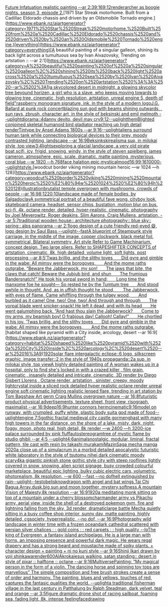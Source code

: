 [Future Infatuation realistic painting --ar 2:3](https://www.ebank.nz/aiartgenerator?category=Future%2520Infatuation%2520realistic%2520painting%2520--ar%25202%3A3)[9:16](https://www.ebank.nz/aiartgenerator?category=9%3A16)[9:12](https://www.ebank.nz/aiartgenerator?category=9%3A12)[render](https://www.ebank.nz/aiartgenerator?category=render)[archer as boogie nights. season 3, episode 2.](https://www.ebank.nz/aiartgenerator?category=archer%2520as%2520boogie%2520nights.%2520season%25203%2C%2520episode%25202.)[1971 Star Streak motorhome. Built from a Cadillac Eldorado chassis and driven by an Oldsmobile Tornado engine.](https://www.ebank.nz/aiartgenerator?category=1971%2520Star%2520Streak%2520motorhome.%2520Built%2520from%2520a%2520Cadillac%2520Eldorado%2520chassis%2520and%2520driven%2520by%2520an%2520Oldsmobile%2520Tornado%2520engine.)[everything](https://www.ebank.nz/aiartgenerator?category=everything)[A beautiful painting of a singular galleon, shining its back light across a tumultuous sea by Ivan Aivazovsky, Trending on artstation :: --ar 2:1](https://www.ebank.nz/aiartgenerator?category=A%2520beautiful%2520painting%2520of%2520a%2520singular%2520galleon%2C%2520shining%2520its%2520back%2520light%2520across%2520a%2520tumultuous%2520sea%2520by%2520Ivan%2520Aivazovsky%2C%2520Trending%2520on%2520artstation%2520%3A%3A%2520--ar%25202%3A1)[a skycolored desert in midnight, a glowing skycolor tree beyound horizen, a girl who is a slave, who keeps moving towards to glowing tree, cinematic, high resolution, artstation, unreal engine 5, depth of field](https://www.ebank.nz/aiartgenerator?category=a%2520skycolored%2520desert%2520in%2520midnight%2C%2520a%2520glowing%2520skycolor%2520tree%2520beyound%2520horizen%2C%2520a%2520girl%2520who%2520is%2520a%2520slave%2C%2520who%2520keeps%2520moving%2520towards%2520to%2520glowing%2520tree%2C%2520cinematic%2C%2520high%2520resolution%2C%2520artstation%2C%2520unreal%2520engine%25205%2C%2520depth%2520of%2520field)["raspberry monogram signature, ink, in the style of a modern logo](https://www.ebank.nz/aiartgenerator?category=%22raspberry%2520monogram%2520signature%2C%2520ink%2C%2520in%2520the%2520style%2520of%2520a%2520modern%2520logo)[J.G. Ballard at punk rock concert](https://www.ebank.nz/aiartgenerator?category=J.G.%2520Ballard%2520at%2520punk%2520rock%2520concert)[blazing sun god with beams shining outwards, , sun rays, zbrush, character art, in the style of beksinski and emil melmoth --uplight](https://www.ebank.nz/aiartgenerator?category=blazing%2520sun%2520god%2520with%2520beams%2520shining%2520outwards%2C%2520%2C%2520sun%2520rays%2C%2520zbrush%2C%2520character%2520art%2C%2520in%2520the%2520style%2520of%2520beksinski%2520and%2520emil%2520melmoth%2520--uplight)[diorama::4](https://www.ebank.nz/aiartgenerator?category=diorama%3A%3A4)[danny devito, devil may cry](https://www.ebank.nz/aiartgenerator?category=danny%2520devito%2C%2520devil%2520may%2520cry)[9:12](https://www.ebank.nz/aiartgenerator?category=9%3A12)[--uplight](https://www.ebank.nz/aiartgenerator?category=--uplight)[them](https://www.ebank.nz/aiartgenerator?category=them)[Blighted conjoined skeletal  humanoid bird gladiator reaching up  high detail renderTintype by Ansel Adams 1800s --ar 9:16](https://www.ebank.nz/aiartgenerator?category=Blighted%2520conjoined%2520skeletal%2520%2520humanoid%2520bird%2520gladiator%2520reaching%2520up%2520%2520high%2520detail%2520renderTintype%2520by%2520Ansel%2520Adams%25201800s%2520--ar%25209%3A16)[--uplight](https://www.ebank.nz/aiartgenerator?category=--uplight)[aliens surround human tank while connecting biological devices to their prey, moody contrasted lighting, landscape --ar 16:9](https://www.ebank.nz/aiartgenerator?category=aliens%2520surround%2520human%2520tank%2520while%2520connecting%2520biological%2520devices%2520to%2520their%2520prey%2C%2520moody%2520contrasted%2520lighting%2C%2520landscape%2520--ar%252016%3A9)[Beksinkski](https://www.ebank.nz/aiartgenerator?category=Beksinkski)[realism](https://www.ebank.nz/aiartgenerator?category=realism)[a sup, in milokai style ,top view](https://www.ebank.nz/aiartgenerator?category=a%2520sup%2C%2520in%2520milokai%2520style%2520%2Ctop%2520view)[3:4](https://www.ebank.nz/aiartgenerator?category=3%3A4)[lights](https://www.ebank.nz/aiartgenerator?category=lights)[exploring a glacial landscape, a very old pirate boat,scifi, icy, frigid, snowing, windy, in the style of steven spielberg. james cameron. atmosphere, epic. scale. dramatic. matte painting, mysterious, coral blue --w 1920 --h 768](https://www.ebank.nz/aiartgenerator?category=exploring%2520a%2520glacial%2520landscape%2C%2520a%2520very%2520old%2520pirate%2520boat%2Cscifi%2C%2520icy%2C%2520frigid%2C%2520snowing%2C%2520windy%2C%2520in%2520the%2520style%2520of%2520steven%2520spielberg.%2520james%2520cameron.%2520atmosphere%2C%2520epic.%2520scale.%2520dramatic.%2520matte%2520painting%2C%2520mysterious%2C%2520coral%2520blue%2520--w%25201920%2520--h%2520768)[face,halation,epic,mystical](https://www.ebank.nz/aiartgenerator?category=face%2Chalation%2Cepic%2Cmystical)[mood](https://www.ebank.nz/aiartgenerator?category=mood)[16:9](https://www.ebank.nz/aiartgenerator?category=16%3A9)[9:16](https://www.ebank.nz/aiartgenerator?category=9%3A16)[10000](https://www.ebank.nz/aiartgenerator?category=10000)[--uplight](https://www.ebank.nz/aiartgenerator?category=--uplight)[style.](https://www.ebank.nz/aiartgenerator?category=style.)[woodcut border viking mining mountain heroic —w 1024 —h 128](https://www.ebank.nz/aiartgenerator?category=woodcut%2520border%2520viking%2520mining%2520mountain%2520heroic%2520%E2%80%94w%25201024%2520%E2%80%94h%2520128)[illustration](https://www.ebank.nz/aiartgenerator?category=illustration)[brutalist temple overgrown with mushrooms, crowds of people --ar 16:9](https://www.ebank.nz/aiartgenerator?category=brutalist%2520temple%2520overgrown%2520with%2520mushrooms%2C%2520crowds%2520of%2520people%2520--ar%252016%3A9)[8:12](https://www.ebank.nz/aiartgenerator?category=8%3A12)[20:10](https://www.ebank.nz/aiartgenerator?category=20%3A10)[landscape made of female bodies, by Salgado](https://www.ebank.nz/aiartgenerator?category=landscape%2520made%2520of%2520female%2520bodies%2C%2520by%2520Salgado)[clay](https://www.ebank.nz/aiartgenerator?category=clay)[A symmetrical portrait of a beautiful faye wong, cityboy look, skateboard camera, headset, sensor chips, bustation, motion blur on bus, sci-fi, 4k, octane render, detailed, hyper-realistic, cinematic, photography by Joel Meyerowitz, Roger deakins, Slim Aarons, Craig Mullens, artstation, --ar 5:7](https://www.ebank.nz/aiartgenerator?category=A%2520symmetrical%2520portrait%2520of%2520a%2520beautiful%2520faye%2520wong%2C%2520cityboy%2520look%2C%2520skateboard%2520camera%2C%2520headset%2C%2520sensor%2520chips%2C%2520bustation%2C%2520motion%2520blur%2520on%2520bus%2C%2520sci-fi%2C%25204k%2C%2520octane%2520render%2C%2520detailed%2C%2520hyper-realistic%2C%2520cinematic%2C%2520photography%2520by%2520Joel%2520Meyerowitz%2C%2520Roger%2520deakins%2C%2520Slim%2520Aarons%2C%2520Craig%2520Mullens%2C%2520artstation%2C%2520--ar%25205%3A7)[traditional wooden house:: architecture photography:: blue sky:: spring:: alps panorama --ar 2:1](https://www.ebank.nz/aiartgenerator?category=traditional%2520wooden%2520house%3A%3A%2520architecture%2520photography%3A%3A%2520blue%2520sky%3A%3A%2520spring%3A%3A%2520alps%2520panorama%2520--ar%25202%3A1)[logo design of a cute friendly red-eyed 😄, logo design by Saul Bass --uplight](https://www.ebank.nz/aiartgenerator?category=logo%2520design%2520of%2520a%2520cute%2520friendly%2520red-eyed%2520%F0%9F%98%84%2C%2520logo%2520design%2520by%2520Saul%2520Bass%2520--uplight)[--fast](https://www.ebank.nz/aiartgenerator?category=--fast)[A blueprint of Steampunk style carriage,   in the middle of the image,   copper clockwork, black metal foil, symmetrical,  Bilateral symmetry,  Art style Refer to Game Machinarium.  concept design, Two large pliers, Refer to SHAPESHIFTER CONCEPTS  of artstation, cinematic,  8k, high detailed,  volume light,  soft lights,  post processing    --ar 8:5](https://www.ebank.nz/aiartgenerator?category=A%2520blueprint%2520of%2520Steampunk%2520style%2520carriage%2C%2520%2520%2520in%2520the%2520middle%2520of%2520the%2520image%2C%2520%2520%2520copper%2520clockwork%2C%2520black%2520metal%2520foil%2C%2520symmetrical%2C%2520%2520Bilateral%2520symmetry%2C%2520%2520Art%2520style%2520Refer%2520to%2520Game%2520Machinarium.%2520%2520concept%2520design%2C%2520Two%2520large%2520pliers%2C%2520Refer%2520to%2520SHAPESHIFTER%2520CONCEPTS%2520%2520of%2520artstation%2C%2520cinematic%2C%2520%25208k%2C%2520high%2520detailed%2C%2520%2520volume%2520light%2C%2520%2520soft%2520lights%2C%2520%2520post%2520processing%2520%2520%2520%2520--ar%25208%3A5)[’Twas brillig, and the slithy toves        Did gyre and gimble in the wabe:  All mimsy were the borogoves,        And the mome raths outgrabe.   “Beware the Jabberwock, my son!        The jaws that bite, the claws that catch!  Beware the Jubjub bird, and shun        The frumious Bandersnatch!”   He took his vorpal sword in hand;        Long time the manxome foe he sought—  So rested he by the Tumtum tree        And stood awhile in thought.   And, as in uffish thought he stood,        The Jabberwock, with eyes of flame,  Came whiffling through the tulgey wood,        And burbled as it came!   One, two! One, two! And through and through        The vorpal blade went snicker-snack!  He left it dead, and with its head        He went galumphing back.   “And hast thou slain the Jabberwock?        Come to my arms, my beamish boy!  O frabjous day! Callooh! Callay!”        He chortled in his joy.   ’Twas brillig, and the slithy toves        Did gyre and gimble in the wabe:  All mimsy were the borogoves,        And the mome raths outgrabe.](https://www.ebank.nz/aiartgenerator?category=%E2%80%99Twas%2520brillig%2C%2520and%2520the%2520slithy%2520toves%2520%2520%C2%A0%C2%A0%C2%A0%C2%A0%C2%A0%C2%A0Did%2520gyre%2520and%2520gimble%2520in%2520the%2520wabe%3A%2520%2520All%2520mimsy%2520were%2520the%2520borogoves%2C%2520%2520%C2%A0%C2%A0%C2%A0%C2%A0%C2%A0%C2%A0And%2520the%2520mome%2520raths%2520outgrabe.%2520%2520%2520%E2%80%9CBeware%2520the%2520Jabberwock%2C%2520my%2520son%21%2520%2520%C2%A0%C2%A0%C2%A0%C2%A0%C2%A0%C2%A0The%2520jaws%2520that%2520bite%2C%2520the%2520claws%2520that%2520catch%21%2520%2520Beware%2520the%2520Jubjub%2520bird%2C%2520and%2520shun%2520%2520%C2%A0%C2%A0%C2%A0%C2%A0%C2%A0%C2%A0The%2520frumious%2520Bandersnatch%21%E2%80%9D%2520%2520%2520He%2520took%2520his%2520vorpal%2520sword%2520in%2520hand%3B%2520%2520%C2%A0%C2%A0%C2%A0%C2%A0%C2%A0%C2%A0Long%2520time%2520the%2520manxome%2520foe%2520he%2520sought%E2%80%94%2520%2520So%2520rested%2520he%2520by%2520the%2520Tumtum%2520tree%2520%2520%C2%A0%C2%A0%C2%A0%C2%A0%C2%A0%C2%A0And%2520stood%2520awhile%2520in%2520thought.%2520%2520%2520And%2C%2520as%2520in%2520uffish%2520thought%2520he%2520stood%2C%2520%2520%C2%A0%C2%A0%C2%A0%C2%A0%C2%A0%C2%A0The%2520Jabberwock%2C%2520with%2520eyes%2520of%2520flame%2C%2520%2520Came%2520whiffling%2520through%2520the%2520tulgey%2520wood%2C%2520%2520%C2%A0%C2%A0%C2%A0%C2%A0%C2%A0%C2%A0And%2520burbled%2520as%2520it%2520came%21%2520%2520%2520One%2C%2520two%21%2520One%2C%2520two%21%2520And%2520through%2520and%2520through%2520%2520%C2%A0%C2%A0%C2%A0%C2%A0%C2%A0%C2%A0The%2520vorpal%2520blade%2520went%2520snicker-snack%21%2520%2520He%2520left%2520it%2520dead%2C%2520and%2520with%2520its%2520head%2520%2520%C2%A0%C2%A0%C2%A0%C2%A0%C2%A0%C2%A0He%2520went%2520galumphing%2520back.%2520%2520%2520%E2%80%9CAnd%2520hast%2520thou%2520slain%2520the%2520Jabberwock%3F%2520%2520%C2%A0%C2%A0%C2%A0%C2%A0%C2%A0%C2%A0Come%2520to%2520my%2520arms%2C%2520my%2520beamish%2520boy%21%2520%2520O%2520frabjous%2520day%21%2520Callooh%21%2520Callay%21%E2%80%9D%2520%2520%C2%A0%C2%A0%C2%A0%C2%A0%C2%A0%C2%A0He%2520chortled%2520in%2520his%2520joy.%2520%2520%2520%E2%80%99Twas%2520brillig%2C%2520and%2520the%2520slithy%2520toves%2520%2520%C2%A0%C2%A0%C2%A0%C2%A0%C2%A0%C2%A0Did%2520gyre%2520and%2520gimble%2520in%2520the%2520wabe%3A%2520%2520All%2520mimsy%2520were%2520the%2520borogoves%2C%2520%2520%C2%A0%C2%A0%C2%A0%C2%A0%C2%A0%C2%A0And%2520the%2520mome%2520raths%2520outgrabe.)[habitat shaped like pyramid with a City inside, arcology, desert --ar 16:9](https://www.ebank.nz/aiartgenerator?category=habitat%2520shaped%2520like%2520pyramid%2520with%2520a%2520City%2520inside%2C%2520arcology%2C%2520desert%2520--ar%252016%3A9)[1920](https://www.ebank.nz/aiartgenerator?category=1920)[solar flare intergalactic eclipse::6 logo, silkscreen graphic, image transfer::2 in the style of 1940s propaganda::2](https://www.ebank.nz/aiartgenerator?category=solar%2520flare%2520intergalactic%2520eclipse%3A%3A6%2520logo%2C%2520silkscreen%2520graphic%2C%2520image%2520transfer%3A%3A2%2520in%2520the%2520style%2520of%25201940s%2520propaganda%3A%3A2)[a sup, in milokai style ,top view](https://www.ebank.nz/aiartgenerator?category=a%2520sup%2C%2520in%2520milokai%2520style%2520%2Ctop%2520view)[A highly detailed painting of A woman wakes up in a hospital, only to find she's locked in with a crazed killer , film grain, cinematic , insanely detailed and intricate, cinematic, 3D render by Diego Gisbert Llorens , Octane render, artstation , sinister, creepy, moody light](https://www.ebank.nz/aiartgenerator?category=A%2520highly%2520detailed%2520painting%2520of%2520A%2520woman%2520wakes%2520up%2520in%2520a%2520hospital%2C%2520only%2520to%2520find%2520she%27s%2520locked%2520in%2520with%2520a%2520crazed%2520killer%2520%2C%2520film%2520grain%2C%2520cinematic%2520%2C%2520insanely%2520detailed%2520and%2520intricate%2C%2520cinematic%2C%25203D%2520render%2520by%2520Diego%2520Gisbert%2520Llorens%2520%2C%2520Octane%2520render%2C%2520artstation%2520%2C%2520sinister%2C%2520creepy%2C%2520moody%2520light)[crystal inside a sliced rock detailed hyper realistic octane render unreal engine soft cinematic lighting realistic lensed flare, trending in art station by Tom Bagshaw Art germ Craig Mullins overgrown nature --ar 16:8](https://www.ebank.nz/aiartgenerator?category=crystal%2520inside%2520a%2520sliced%2520rock%2520detailed%2520hyper%2520realistic%2520octane%2520render%2520unreal%2520engine%2520soft%2520cinematic%2520lighting%2520realistic%2520lensed%2520flare%2C%2520trending%2520in%2520art%2520station%2520by%2520Tom%2520Bagshaw%2520Art%2520germ%2520Craig%2520Mullins%2520overgrown%2520nature%2520--ar%252016%3A8)[futuristic product physical advertisements, texture sheet, front view, risograph, maximalist --ar 16:9](https://www.ebank.nz/aiartgenerator?category=futuristic%2520product%2520physical%2520advertisements%2C%2520texture%2520sheet%2C%2520front%2520view%2C%2520risograph%2C%2520maximalist%2520--ar%252016%3A9)[deep](https://www.ebank.nz/aiartgenerator?category=deep)[16:9](https://www.ebank.nz/aiartgenerator?category=16%3A9)[hunter connors herm](https://www.ebank.nz/aiartgenerator?category=hunter%2520connors%2520herm)[cinematic](https://www.ebank.nz/aiartgenerator?category=cinematic)[9:16](https://www.ebank.nz/aiartgenerator?category=9%3A16)[model on runway, with crumpled, puffy white, plastic body suit](https://www.ebank.nz/aiartgenerator?category=model%2520on%2520runway%2C%2520with%2520crumpled%2C%2520puffy%2520white%2C%2520plastic%2520body%2520suit)[a god made of food](https://www.ebank.nz/aiartgenerator?category=a%2520god%2520made%2520of%2520food)[--uplight](https://www.ebank.nz/aiartgenerator?category=--uplight)[engine,](https://www.ebank.nz/aiartgenerator?category=engine%2C)[7:5](https://www.ebank.nz/aiartgenerator?category=7%3A5)[gothic fractal medieval city castle gormenghast with many high towers in the far distance, on the shore of a lake, misty, dark, night, foggy, moon, photo real, high detail, 8k render —w 2400 —h 3200](https://www.ebank.nz/aiartgenerator?category=gothic%2520fractal%2520medieval%2520city%2520castle%2520gormenghast%2520with%2520many%2520high%2520towers%2520in%2520the%2520far%2520distance%2C%2520on%2520the%2520shore%2520of%2520a%2520lake%2C%2520misty%2C%2520dark%2C%2520night%2C%2520foggy%2C%2520moon%2C%2520photo%2520real%2C%2520high%2520detail%2C%25208k%2520render%2520%E2%80%94w%25202400%2520%E2%80%94h%25203200)[-](https://www.ebank.nz/aiartgenerator?category=-)[ice palace surrounded by pink fluff](https://www.ebank.nz/aiartgenerator?category=ice%2520palace%2520surrounded%2520by%2520pink%2520fluff)[autostereogram](https://www.ebank.nz/aiartgenerator?category=autostereogram)[tree of mystic flame by studio ghibli  --ar 4:5 --uplight](https://www.ebank.nz/aiartgenerator?category=tree%2520of%2520mystic%2520flame%2520by%2520studio%2520ghibli%2520%2520--ar%25204%3A5%2520--uplight)[4:6](https://www.ebank.nz/aiartgenerator?category=4%3A6)[animals](https://www.ebank.nz/aiartgenerator?category=animals)[nostalgic, modular, liminal, fractal pattern, tile cast with resin by takashi murakami](https://www.ebank.nz/aiartgenerator?category=nostalgic%2C%2520modular%2C%2520liminal%2C%2520fractal%2520pattern%2C%2520tile%2520cast%2520with%2520resin%2520by%2520takashi%2520murakami)[MazinSaga mecha manga 2020](https://www.ebank.nz/aiartgenerator?category=MazinSaga%C2%A0mecha%C2%A0manga%25202020)[a close up of a simulacrum in a morbid detailed apocalyptic futuristic white laboratory in the style of tsutomu nihei dark cinematic moody scary](https://www.ebank.nz/aiartgenerator?category=a%2520close%2520up%2520of%2520a%2520simulacrum%2520in%2520a%2520morbid%2520detailed%2520apocalyptic%2520futuristic%2520white%2520laboratory%2520in%2520the%2520style%2520of%2520tsutomu%2520nihei%2520dark%2520cinematic%2520moody%2520scary)[4k](https://www.ebank.nz/aiartgenerator?category=4k)[a gigantic pinkish stone gothic style city with steep rooflines lightly covered in snow, snowing, alien script signage, busy crowded colourful marketplace, beautiful epic lighting, bulky cubic electric cars, volumetric, photorealism, 8k resolution, --w 600 --fast --no dof](https://www.ebank.nz/aiartgenerator?category=a%2520gigantic%2520pinkish%2520stone%2520gothic%2520style%2520city%2520with%2520steep%2520rooflines%2520lightly%2520covered%2520in%2520snow%2C%2520snowing%2C%2520alien%2520script%2520signage%2C%2520busy%2520crowded%2520colourful%2520marketplace%2C%2520beautiful%2520epic%2520lighting%2C%2520bulky%2520cubic%2520electric%2520cars%2C%2520volumetric%2C%2520photorealism%2C%25208k%2520resolution%2C%2520--w%2520600%2520--fast%2520--no%2520dof)[hell extinguished by rain](https://www.ebank.nz/aiartgenerator?category=hell%2520extinguished%2520by%2520rain)[--uplight](https://www.ebank.nz/aiartgenerator?category=--uplight)[--test](https://www.ebank.nz/aiartgenerator?category=--test)[obelisk](https://www.ebank.nz/aiartgenerator?category=obelisk)[now](https://www.ebank.nz/aiartgenerator?category=now)[dragon with angel and bat wings,Tai Chi Bagua Array,dusk,big sun and moon together ,mystery,softness,A mountain Vision of Majesty,8k resolution --ar 16:9](https://www.ebank.nz/aiartgenerator?category=dragon%2520with%2520angel%2520and%2520bat%2520wings%2CTai%2520Chi%2520Bagua%2520Array%2Cdusk%2Cbig%2520sun%2520and%2520moon%2520together%2520%2Cmystery%2Csoftness%2CA%2520mountain%2520Vision%2520of%2520Majesty%2C8k%2520resolution%2520--ar%252016%3A9)[1920](https://www.ebank.nz/aiartgenerator?category=1920)[a meditating monk sitting on top of a mountain under a cherry blossom](https://www.ebank.nz/aiartgenerator?category=a%2520meditating%2520monk%2520sitting%2520on%2520top%2520of%2520a%2520mountain%2520under%2520a%2520cherry%2520blossom)[charmander army vs Pikachu army, aerial view, inside the shell of a destroyed pokemon gym, fire and lightning falling from the sky, 3d render, dramatic](https://www.ebank.nz/aiartgenerator?category=charmander%2520army%2520vs%2520Pikachu%2520army%2C%2520aerial%2520view%2C%2520inside%2520the%2520shell%2520of%2520a%2520destroyed%2520pokemon%2520gym%2C%2520fire%2520and%2520lightning%2520falling%2520from%2520the%2520sky%2C%25203d%2520render%2C%2520dramatic)[large battle Mecha quietly sitting in a busy coffee shop interior, sunny day, matte painting, highly detailed, cgsociety, hyperrealistic, --no dof, --ar 16:9](https://www.ebank.nz/aiartgenerator?category=large%2520battle%2520Mecha%2520quietly%2520sitting%2520in%2520a%2520busy%2520coffee%2520shop%2520interior%2C%2520sunny%2520day%2C%2520matte%2520painting%2C%2520highly%2520detailed%2C%2520cgsociety%2C%2520hyperrealistic%2C%2520--no%2520dof%2C%2520--ar%252016%3A9)[Photography wild landscape in winter time with a frozen ocean](https://www.ebank.nz/aiartgenerator?category=Photography%2520wild%2520landscape%2520in%2520winter%2520time%2520with%2520a%2520frozen%2520ocean)[dark cathedral scattered with persian silver chalices : : gold coins : : red carpets : : high quality --lp](https://www.ebank.nz/aiartgenerator?category=dark%2520cathedral%2520scattered%2520with%2520persian%2520silver%2520chalices%2520%3A%2520%3A%2520gold%2520coins%2520%3A%2520%3A%2520red%2520carpets%2520%3A%2520%3A%2520high%2520quality%2520--lp)[The king of Evergreen, a fantasy island archipelago. He is a large man with horns, an imposing presence and powerful dark magic. He wears regal drapery and has a strong beard and moustache made of spiky plants. + character design + painting + ni no kuni style --ar 9:16](https://www.ebank.nz/aiartgenerator?category=The%2520king%2520of%2520Evergreen%2C%2520a%2520fantasy%2520island%2520archipelago.%2520He%2520is%2520a%2520large%2520man%2520with%2520horns%2C%2520an%2520imposing%2520presence%2520and%2520powerful%2520dark%2520magic.%2520He%2520wears%2520regal%2520drapery%2520and%2520has%2520a%2520strong%2520beard%2520and%2520moustache%2520made%2520of%2520spiky%2520plants.%2520%2B%2520character%2520design%2520%2B%2520painting%2520%2B%2520ni%2520no%2520kuni%2520style%2520--ar%25209%3A16)[Shinji Ikari drawn by yoji shinkawa](https://www.ebank.nz/aiartgenerator?category=Shinji%2520Ikari%2520drawn%2520by%2520yoji%2520shinkawa)[render](https://www.ebank.nz/aiartgenerator?category=render)[600](https://www.ebank.nz/aiartgenerator?category=600)[AlAkroka](https://www.ebank.nz/aiartgenerator?category=AlAkroka)[jesus walking, satan standing:: desert in style of pixar :: halftone :: octane --ar 9:16](https://www.ebank.nz/aiartgenerator?category=jesus%2520walking%2C%2520satan%2520standing%3A%3A%2520desert%2520in%2520style%2520of%2520pixar%2520%3A%3A%2520halftone%2520%3A%3A%2520octane%2520--ar%25209%3A16)[Multiverse](https://www.ebank.nz/aiartgenerator?category=Multiverse)[Painting: “My magical person in the form of a violin. The dancing horse and spinning toy tops are marvellous” The simple composition and free brush strokes create a sense of order and harmony. The painting, blues and yellows, touches of red, captures the fantasic qualities the world. --uplight](https://www.ebank.nz/aiartgenerator?category=Painting%3A%2520%E2%80%9CMy%2520magical%2520person%2520in%2520the%2520form%2520of%2520a%2520violin.%2520The%2520dancing%2520horse%2520and%2520spinning%2520toy%2520tops%2520are%2520marvellous%E2%80%9D%2520The%2520simple%2520composition%2520and%2520free%2520brush%2520strokes%2520create%2520a%2520sense%2520of%2520order%2520and%2520harmony.%2520The%2520painting%2C%2520blues%2520and%2520yellows%2C%2520touches%2520of%2520red%2C%2520captures%2520the%2520fantasic%2520qualities%2520the%2520world.%2520--uplight)[a traditional fisherman village in the last century in Patthalung by Ralph Steadman, dark velvet, teal and orange --ar 3:5](https://www.ebank.nz/aiartgenerator?category=a%2520traditional%2520fisherman%2520village%2520in%2520the%2520last%2520century%2520in%2520Patthalung%2520by%2520Ralph%2520Steadman%2C%2520dark%2520velvet%2C%2520teal%2520and%2520orange%2520--ar%25203%3A5)[figure,](https://www.ebank.nz/aiartgenerator?category=figure%2C)[dramatic drone shot of racing sailboat, foaming sea, fading light, 8k, intense feeling](https://www.ebank.nz/aiartgenerator?category=dramatic%2520drone%2520shot%2520of%2520racing%2520sailboat%2C%2520foaming%2520sea%2C%2520fading%2520light%2C%25208k%2C%2520intense%2520feeling)[face](https://www.ebank.nz/aiartgenerator?category=face)[drawing](https://www.ebank.nz/aiartgenerator?category=drawing)